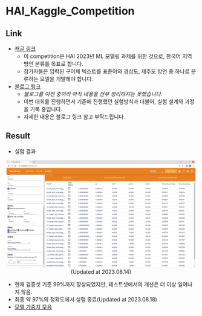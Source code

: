 # HAI_Kaggle_Competition

## Link
- [캐글 링크](https://www.kaggle.com/competitions/hai2023summer)
  - 이 competition은 HAI 2023년 ML 모델링 과제를 위한 것으로, 한국어 지역 방언 분류를 목표로 합니다.
  - 참가자들은 입력된 구어체 텍스트를 표준어와 경상도, 제주도 방언 중 하나로 분류하는 모델을 개발해야 합니다.
- [블로그 링크](https://dorae222.tistory.com/category/HAI%20-%20%EA%B5%90%EB%82%B4%20%EB%8F%99%EC%95%84%EB%A6%AC/Kaggle_%ED%95%9C%EA%B5%AD%20%EB%B0%A9%EC%96%B8%20%EB%B6%84%EB%A5%98%28%EC%97%AC%EB%A6%84%20%EB%B0%A9%ED%95%99%29?page=1)
  - *블로그를 이전 중이라 아직 내용을 전부 정리하지는 못했습니다.*
  - 이번 대회를 진행하면서 기존에 진행했던 실험방식과 더불어, 실험 설계와 과정을 기록 중입니다.
  - 자세한 내용은 블로그 링크 참고 부탁드립니다.

## Result
- 실험 결과

<div style="text-align: center;">
    <img src="./img/result_08_14.png" width="500"/><br>
    (Updated at 2023.08.14)
</div>

  - 현재 검증셋 기준 99%까지 향상되었지만, 테스트셋에서의 개선은 더 이상 일어나지 않음.
  - 최종 약 97%의 정확도에서 실험 종료(Updated at 2023.08.18)
  - [모델 가중치 모음](https://drive.google.com/drive/folders/1Q7O9fiFu1LqPBFTcQDkP4CVNmRhowRjF?usp=sharing)
